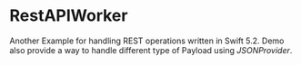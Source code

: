 # RestAPIWorker
Another Example for handling REST operations written in Swift 5.2. Demo also provide a way to handle different type of Payload using *JSONProvider*.
